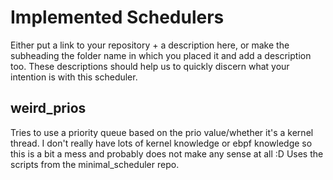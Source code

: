 # Implemented Schedulers

Either put a link to your repository + a description here,
or make the subheading the folder name in which you placed it
and add a description too. These descriptions should help
us to quickly discern what your intention is with this
scheduler.

## weird_prios

Tries to use a priority queue based on the prio value/whether it's a kernel thread. I don't really have lots of kernel knowledge or ebpf knowledge so this is a bit a mess and probably does not make any sense at all :D Uses the scripts from the minimal_scheduler repo.
